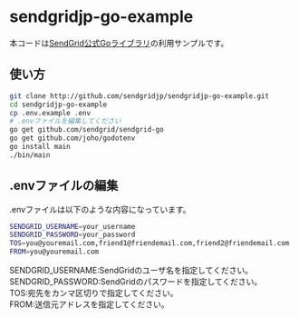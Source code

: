 sendgridjp-go-example
=====================

本コードは[SendGrid公式Goライブラリ](https://github.com/sendgrid/sendgrid-go)の利用サンプルです。  

## 使い方

```bash
git clone http://github.com/sendgridjp/sendgridjp-go-example.git
cd sendgridjp-go-example
cp .env.example .env
# .envファイルを編集してください
go get github.com/sendgrid/sendgrid-go
go get github.com/joho/godotenv
go install main
./bin/main
```

## .envファイルの編集
.envファイルは以下のような内容になっています。

```bash
SENDGRID_USERNAME=your_username
SENDGRID_PASSWORD=your_password
TOS=you@youremail.com,friend1@friendemail.com,friend2@friendemail.com
FROM=you@youremail.com
```
SENDGRID_USERNAME:SendGridのユーザ名を指定してください。  
SENDGRID_PASSWORD:SendGridのパスワードを指定してください。  
TOS:宛先をカンマ区切りで指定してください。  
FROM:送信元アドレスを指定してください。  

